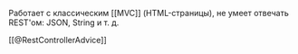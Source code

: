 Работает с классическим [[MVC]] (HTML-страницы), не умеет отвечать REST'ом: JSON, String и т. д.

[[@RestControllerAdvice]]